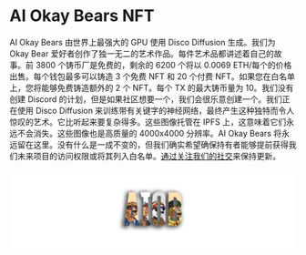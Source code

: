 # AI Okay Bears NFT

AI Okay Bears 由世界上最强大的 GPU 使用 Disco Diffusion 生成。我们为 Okay Bear 爱好者创作了独一无二的艺术作品。每件艺术品都讲述着自己的故事。前 3800 个铸币厂是免费的，剩余的 6200 个将以 0.0069 ETH/每个的价格出售。每个钱包最多可以铸造 3 个免费 NFT 和 20 个付费 NFT。如果您在白名单上，您将能够免费铸造额外的 2 个 NFT。每个 TX 的最大铸币量为 10。我们没有创建 Discord 的计划，但是如果社区想要一个，我们会很乐意创建一个。我们正在使用 Disco Diffusion 来训练带有关键字的神经网络，最终产生这种独特而令人惊叹的艺术。它比听起来要复杂得多。这些图像托管在 IPFS 上，这意味着它们永远不会消失。这些图像也是高质量的 4000x4000 分辨率。AI Okay Bears 将永远留在这里。没有什么是一成不变的，但我们确实希望确保持有者能够提前获得我们未来项目的访问权限或将其列入白名单。[通过关注我们的社交](https://twitter.com/aiokaybears_nft)来保持更新。

![unnamed](unnamed.png)
